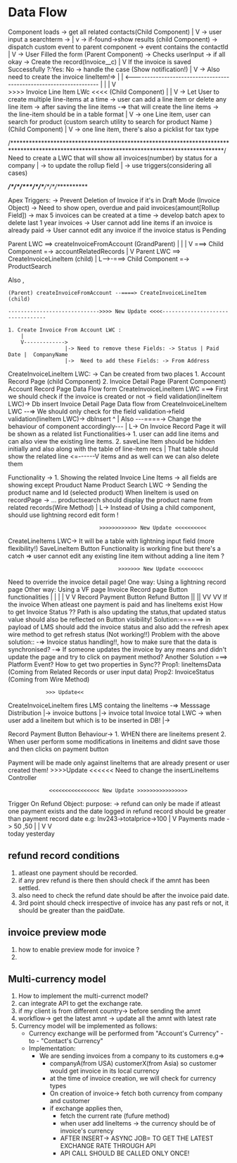 # Data Flow

 Component loads -> get all related contacts(Child Component)
     |
     V
      -> user input a searchterm ->
      |
      v
       -> if-found->show results (child Component) -> dispatch custom event to parent component -> event contains the contactId
       |
       V
        -> User Filled the form (Parent Component) -> Checks userInput -> if all okay -> Create the record(Invoice__c)
        |
        V
        If the invoice is saved Successfully ?:Yes: No -> handle the case (Show notification!)
                                               |
                                               V
                                                -> Also need to create the invoice lineItem!=>
                                                                                              |
                                                                                              |
                           <------------------------------------------------------------------
                          |
                          |
                          |
                          V  
         >>>> Invoice Line Item LWc <<<< (Child Component)
                           |
                           |
                           V
-> Let User to create multiple line-items at a time
-> user can add a line item or delete any line item
-> after saving the line items -=> that will create the line items
-> the line-item should be in a table format
  |
  V -> one Line item, user can search for product (custom search utility to search for product Name ) (Child Component)
      |
      V -> one line item, there's also a picklist for tax type

/*********************************************************************************************************************************************/
Need to create a LWC that will show all invoices(number) by status for a company
|
 -> to update the rollup field
   |
    -> use triggers(considering all cases)

*************/\**/\****/\***/\*****/\*****/\****/\**/\***********

Apex Triggers:
-> Prevent Deletion of Invoice if it's in Draft Mode (Invoice Object)
-> Need to show open, overdue and paid invoices(amount[Rollup Field])
-> max 5 invoices can be created at a time
-> develop batch apex to delete last 1 year invoices
-> User cannot add line items if an invoice is already paid
-> User cannot edit any invoice if the invoice status is Pending

Parent LWC ==> createInvoiceFromAccount (GrandParent)
              |          |
              |          V ===> Child Component =-> accountRelatedRecords
              |
              V
Parent LWC ==> CreateInvoiceLineItem (child)
       |
       L-->-===> Child Component =-> ProductSearch

Also ,

    (Parent) createInvoiceFromAccount --====> CreateInvoiceLineItem (child)

    ----------------------------->>>> New Update <<<<---------------------------------
    
    1. Create Invoice From Account LWC :
        |
        V-------------> 
                      |-> Need to remove these Fields: -> Status | Paid Date |  CompanyName
                      |->  Need to add these Fields: -> From Address        

CreateInvoiceLineItem LWC: -> Can be created from two places
                            1. Account Record Page (child Component)
                            2. Invoice Detail Page (Parent Component)
Account Record Page Data Flow form CreateInvoiceLineItem LWC ===> First we should check if the invoice is created or not -> field validation(lineItem LWC)-> Db insert
Invoice Detail Page Data flow from CreateInvoiceLineItem LWC --=> We should only check for the field validation->field validation(lineItem LWC)-> dbInsert
                                                               ^
                                                               |
Also ---====-> Change the behaviour of component accordingly---
                           |
                           L-> On Invoice Record Page it will be shown as a related list
                           Functionalities-> 1. user can add line items and can also view the existing line items.
                                             2. saveLine Item should be hidden initially and also along with the table of line-item recs
                                                           |
That table should show the related line            <=------V
items and as well can we can also delete them

Functionality -> 1. Showing the related Invoice Line Items -> all fields are showing except Prouduct Name
Product Search LWC -> Sending the product name and Id (selected product)
When lineItem is used on recordPage -> ... productsearch should display the product name from related records(Wire Method)
    |
    L-> Instead of Using a child component, should use lightning record edit form !

                                 >>>>>>>>>>>> New Update <<<<<<<<<<
CreateLineItems LWC-> It will  be a table with lightning input field (more flexibility!)
SaveLineItem Button Functionality is working fine but there's a catch => user cannot edit any
                                                                         existing line item without
                                                                         adding a line item ?

                                       >>>>>>> New Update <<<<<<<<
Need to override the invoice detail page!
One way: Using a lightning record page
Other way: Using a VF page
                                             Invoice Record page Button functionalities
                                                  |                           |
                                                  |                           |
                                                  V                           V
                                         Record Payment Button           Refund Button
                                                 ||                           ||
                                                 VV                           VV
                                               If the invoice               When atleast one payment
                                               is paid and has lineItems    exist
How to get Invoice Status ??
Path is also updating the status,that updated status value should also be reflected on Button visibility!
Solution:======> in payload of LMS should add the invoice status and also add the refresh apex wire method to get refresh status (Not working!!)
Problem with the above solution::
-=> Invoice status handling!!, how to make sure that the data is synchronised?
-=> If someone updates the invoice by any means and didn't update the page and try to click on payment method?
Another Solution ===> Platform Event?
How to get two properties in Sync??
Prop1: lineItemsData (Coming from Related Records or user input data)
Prop2: InvoiceStatus (Coming from Wire Method)

                >>> Update<<
CreateInvoiceLineItem fires LMS containg the lineItems -=> Messsage Distribution
                                                                     |-> invoice buttons
                                                                     |-> invoice total
Invoice total LWC -> when user add a lineitem but which is to be inserted in DB!
                                                                      |->

Record Payment Button Behaviour-> 1. WHEN there are lineitems present
                                  2. When user perform some modifications in lineitems and didnt save those and then clicks on payment button

Payment will be made only against lineItems that are already present or user created them!
                                 >>>>Update <<<<<<
Need to change the insertLineItems Controller

                 <<<<<<<<<<<<<<<< New Update >>>>>>>>>>>>>>>>
Trigger On Refund Object:
                          purpose: -> refund can only be made if atleast one payment
                                      exists and the date logged in refund record should
                                      be greater than payment record date
e.g: Inv243->totalprice->100
                          |
                          V
                          Payments made -> 50 ,50
                                           |    |
                                           V    V  
                                         today yesterday

## refund record conditions

1. atleast one payment should be recorded.
2. if any prev refund is there then should check if the amnt has been settled.
3. also need to check the refund date should be after the invoice paid date.
4. 3rd point should check irrespective of invoice has any past refs or not, it should be greater than the paidDate.

## invoice preview mode

1. how to enable preview mode for invoice ?
2.  

## Multi-currency model

1. How to implement the multi-currenct model?
2. can integrate API to get the exchange rate.
3. if my client is from different country-> before sending the amnt
4. workflow-> get the latest amnt -> update all the amnt with latest rate
5. Currency model will be implemented as follows:
   - Currency exchange will be performed from "Account's Currency" - to - "Contact's Currency"
   - Implementation:
      - We are sending invoices from a company to its customers e.g=>
        - companyA(from USA) customerX(from Asia) so customer would get invoice in its local currency
        - at the time of invoice creation, we will check for currency types
        - On creation of invoice-> fetch both currency from company and customer
        - if exchange applies then,
           - fetch the current rate (fufure method)
           - when user add lineItems -> the currency should be of invoice's currency
           - AFTER INSERT-> ASYNC JOB= TO GET THE LATEST EXCHANGE RATE THROUGH API
           - API CALL SHOULD BE CALLED ONLY ONCE!
